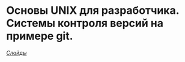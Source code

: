 # Основы UNIX для разработчика. Системы контроля версий на примере git.

*[Слайды](http://google.com)*
